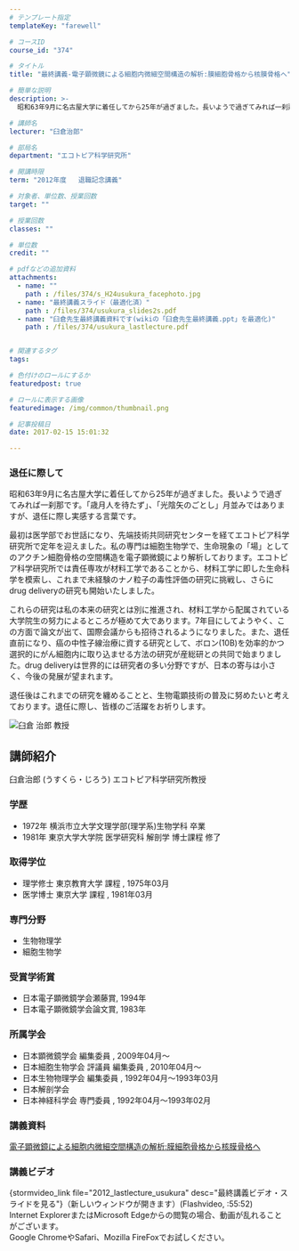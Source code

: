 ```yaml
---
# テンプレート指定
templateKey: "farewell"

# コースID
course_id: "374"

# タイトル
title: "最終講義-電子顕微鏡による細胞内微細空間構造の解析:膜細胞骨格から核膜骨格へ"

# 簡単な説明
description: >-
  昭和63年9月に名古屋大学に着任してから25年が過ぎました。長いようで過ぎてみれば一刹那です。「歳月人を待たず」、「光陰矢のごとし」月並みではありますが、退任に際し実感する言葉です。 最初は医...

# 講師名
lecturer: "臼倉治郎"

# 部局名
department: "エコトピア科学研究所"

# 開講時限
term: "2012年度	退職記念講義"

# 対象者、単位数、授業回数
target: ""

# 授業回数
classes: ""

# 単位数
credit: ""

# pdfなどの追加資料
attachments: 
  - name: "" 
    path : /files/374/s_H24usukura_facephoto.jpg
  - name: "最終講義スライド（最適化済）" 
    path : /files/374/usukura_slides2s.pdf
  - name: "臼倉先生最終講義資料です(wikiの「臼倉先生最終講義.ppt」を最適化)" 
    path : /files/374/usukura_lastlecture.pdf


# 関連するタグ
tags:

# 色付けのロールにするか
featuredpost: true

# ロールに表示する画像
featuredimage: /img/common/thumbnail.png

# 記事投稿日
date: 2017-02-15 15:01:32

---
```

### 退任に際して

昭和63年9月に名古屋大学に着任してから25年が過ぎました。長いようで過ぎてみれば一刹那です。「歳月人を待たず」、「光陰矢のごとし」月並みではありますが、退任に際し実感する言葉です。 

最初は医学部でお世話になり、先端技術共同研究センターを経てエコトピア科学研究所で定年を迎えました。私の専門は細胞生物学で、生命現象の「場」としてのアクチン細胞骨格の空間構造を電子顕微鏡により解析しております。エコトピア科学研究所では責任専攻が材料工学であることから、材料工学に即した生命科学を模索し、これまで未経験のナノ粒子の毒性評価の研究に挑戦し、さらにdrug deliveryの研究も開始いたしました。

これらの研究は私の本来の研究とは別に推進され、材料工学から配属されている大学院生の努力によるところが極めて大であります。7年目にしてようやく、この方面で論文が出て、国際会議からも招待されるようになりました。また、退任直前になり、癌の中性子線治療に資する研究として、ボロン(10B)を効率的かつ選択的にがん細胞内に取り込ませる方法の研究が産総研との共同で始まりました。drug deliveryは世界的には研究者の多い分野ですが、日本の寄与は小さく、今後の発展が望まれます。 

退任後はこれまでの研究を纏めることと、生物電顕技術の普及に努めたいと考えております。退任に際し、皆様のご活躍をお祈りします。

![臼倉 治郎 教授](/files/374/s_H24usukura_facephoto.jpg) 
## 講師紹介

臼倉治郎 (うすくら・じろう) エコトピア科学研究所教授 

### 学歴

  * 1972年 横浜市立大学文理学部(理学系)生物学科 卒業
  * 1981年 東京大学大学院 医学研究科 解剖学 博士課程 修了

### 取得学位

  * 理学修士 東京教育大学 課程 , 1975年03月
  * 医学博士 東京大学 課程 , 1981年03月

### 専門分野

  * 生物物理学
  * 細胞生物学

### 受賞学術賞

  * 日本電子顕微鏡学会瀬藤賞, 1994年
  * 日本電子顕微鏡学会論文賞, 1983年

### 所属学会

  * 日本顕微鏡学会 編集委員 , 2009年04月〜
  * 日本細胞生物学会 評議員 編集委員 , 2010年04月〜
  * 日本生物物理学会 編集委員 , 1992年04月〜1993年03月
  * 日本解剖学会
  * 日本神経科学会 専門委員 , 1992年04月〜1993年02月
### 講義資料


[電子顕微鏡による細胞内微細空間構造の解析:膜細胞骨格から核膜骨格へ](/files/374/usukura_lastlecture.pdf) 

### 講義ビデオ

{stormvideo_link file="2012_lastlecture_usukura" desc="最終講義ビデオ・スライドを見る"}（新しいウィンドウが開きます）(Flashvideo, :55:52)  
Internet ExplorerまたはMicrosoft Edgeからの閲覧の場合、動画が乱れることがございます。  
Google ChromeやSafari、Mozilla FireFoxでお試しください。